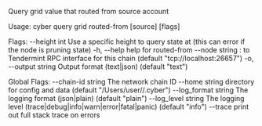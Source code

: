 Query grid value that routed from source account

Usage:
  cyber query grid routed-from [source] [flags]

Flags:
      --height int      Use a specific height to query state at (this can error if the node is pruning state)
  -h, --help            help for routed-from
      --node string     <host>:<port> to Tendermint RPC interface for this chain (default "tcp://localhost:26657")
  -o, --output string   Output format (text|json) (default "text")

Global Flags:
      --chain-id string     The network chain ID
      --home string         directory for config and data (default "/Users/user//.cyber")
      --log_format string   The logging format (json|plain) (default "plain")
      --log_level string    The logging level (trace|debug|info|warn|error|fatal|panic) (default "info")
      --trace               print out full stack trace on errors
